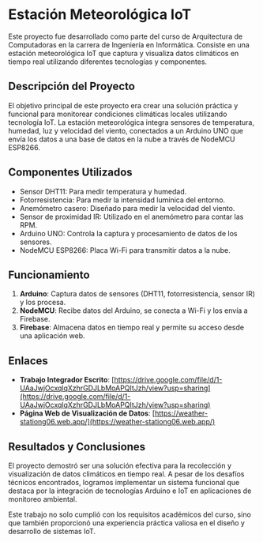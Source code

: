 # Estación Meteorológica IoT

Este proyecto fue desarrollado como parte del curso de Arquitectura de Computadoras en la carrera de Ingeniería en Informática. Consiste en una estación meteorológica IoT que captura y visualiza datos climáticos en tiempo real utilizando diferentes tecnologías y componentes.

## Descripción del Proyecto

El objetivo principal de este proyecto era crear una solución práctica y funcional para monitorear condiciones climáticas locales utilizando tecnología IoT. La estación meteorológica integra sensores de temperatura, humedad, luz y velocidad del viento, conectados a un Arduino UNO que envía los datos a una base de datos en la nube a través de NodeMCU ESP8266.

## Componentes Utilizados

- Sensor DHT11: Para medir temperatura y humedad.
- Fotorresistencia: Para medir la intensidad lumínica del entorno.
- Anemómetro casero: Diseñado para medir la velocidad del viento.
- Sensor de proximidad IR: Utilizado en el anemómetro para contar las RPM.
- Arduino UNO: Controla la captura y procesamiento de datos de los sensores.
- NodeMCU ESP8266: Placa Wi-Fi para transmitir datos a la nube.

## Funcionamiento

1. **Arduino**: Captura datos de sensores (DHT11, fotorresistencia, sensor IR) y los procesa.
2. **NodeMCU**: Recibe datos del Arduino, se conecta a Wi-Fi y los envía a Firebase.
3. **Firebase**: Almacena datos en tiempo real y permite su acceso desde una aplicación web.

## Enlaces

- **Trabajo Integrador Escrito**: [https://drive.google.com/file/d/1-UAaJwjOcxqlqXzhrGDJLbMoAPQItJzh/view?usp=sharing](https://drive.google.com/file/d/1-UAaJwjOcxqlqXzhrGDJLbMoAPQItJzh/view?usp=sharing)
- **Página Web de Visualización de Datos**: [https://weather-stationg06.web.app/](https://weather-stationg06.web.app/)

## Resultados y Conclusiones

El proyecto demostró ser una solución efectiva para la recolección y visualización de datos climáticos en tiempo real. A pesar de los desafíos técnicos encontrados, logramos implementar un sistema funcional que destaca por la integración de tecnologías Arduino e IoT en aplicaciones de monitoreo ambiental.

Este trabajo no solo cumplió con los requisitos académicos del curso, sino que también proporcionó una experiencia práctica valiosa en el diseño y desarrollo de sistemas IoT.

